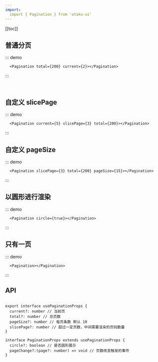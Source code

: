 ```yaml
---
import:
  import { Pagination } from 'otaku-ui'
---
```


[[toc]]

## 普通分页

::: demo
```tsx
  <Pagination total={200} current={2}></Pagination>
```
:::

<br/>

## 自定义 slicePage

::: demo
```tsx
  <Pagination current={5} slicePage={3} total={200}></Pagination>
```
:::


## 自定义 pageSize

::: demo
```tsx
  <Pagination slicePage={3} total={200} pageSize={15}></Pagination>
```
:::


## 以圆形进行渲染

::: demo

```tsx
  <Pagination circle={true}></Pagination>
```
:::

## 只有一页

::: demo

```tsx
  <Pagination></Pagination>
```
:::

## API

```tsx

export interface usePaginationProps {
  current?: number // 当前页
  total?: number // 总页数
  pageSize?: number // 每页条数 默认 10
  slicePage?: number // 超过一定页数，中间需要渲染的页码数量
}

interface PaginationProps extends usePaginationProps {
  circle?: boolean // 是否圆形展示
  pageChange?:(page?: number) => void // 页数改变触发的事件
}

```